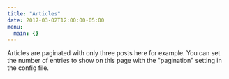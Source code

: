 ```yaml
---
title: "Articles"
date: 2017-03-02T12:00:00-05:00
menu:
  main: {}
---
```

Articles are paginated with only three posts here for example. You can set the number of entries to show on this page with the "pagination" setting in the config file.
